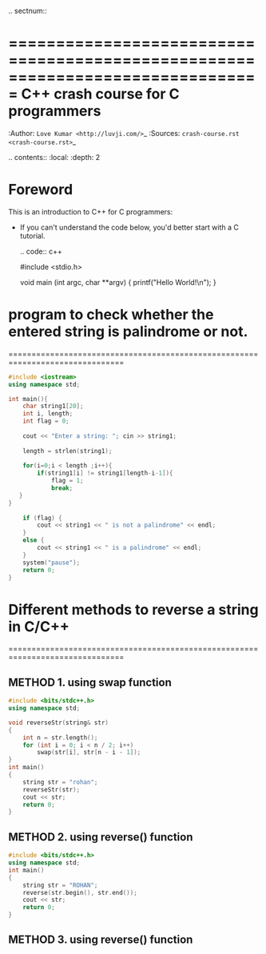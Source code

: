 .. sectnum::

===============================================================================
C++ crash course for C programmers
===============================================================================
:Author: `Love Kumar <http://luvji.com/>`_
:Sources: `crash-course.rst <crash-course.rst>`_

.. contents::
   :local:
   :depth: 2

Foreword
===============================================================================
This is an introduction to C++ for C programmers:

* If you can't understand the code below, you'd better start with a C tutorial.

  .. code:: c++

     #include <stdio.h>

     void main (int argc, char **argv)
     {
         printf("Hello World!\n");
     }

# program to check whether the entered string is palindrome or not.

===============================================================================

```cpp
#include <iostream>
using namespace std;

int main(){
    char string1[20];
    int i, length;
    int flag = 0;
    
    cout << "Enter a string: "; cin >> string1;
    
    length = strlen(string1);
    
    for(i=0;i < length ;i++){
        if(string1[i] != string1[length-i-1]){
            flag = 1;
            break;
   }
}
    
    if (flag) {
        cout << string1 << " is not a palindrome" << endl; 
    }    
    else {
        cout << string1 << " is a palindrome" << endl; 
    }
    system("pause");
    return 0;
}
```


# Different methods to reverse a string in C/C++

===============================================================================


## METHOD 1. using swap function
```cpp
#include <bits/stdc++.h> 
using namespace std; 

void reverseStr(string& str) 
{ 
	int n = str.length(); 
	for (int i = 0; i < n / 2; i++) 
		swap(str[i], str[n - i - 1]); 
} 
int main() 
{ 
	string str = "rohan"; 
	reverseStr(str); 
	cout << str; 
	return 0; 
} 

```
## METHOD 2. using reverse() function

```cpp
#include <bits/stdc++.h> 
using namespace std; 
int main() 
{ 
	string str = "ROHAN"; 
	reverse(str.begin(), str.end()); 
    cout << str; 
	return 0; 
} 
```
## METHOD 3. using reverse() function
```cpp

```
